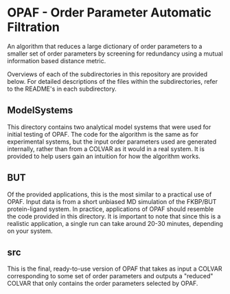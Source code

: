 # OPAF - Order Parameter Automatic Filtration
An algorithm that reduces a large dictionary of order parameters to a smaller set of order parameters by screening for redundancy using a mutual information based distance metric.

Overviews of each of the subdirectories in this repository are provided below. For detailed descriptions of the files within the subdirectories, refer to the README's in each subdirectory.

## ModelSystems

This directory contains two analytical model systems that were used for initial testing of OPAF. The code for the algorithm is the same as for experimental systems, but the input order parameters used are generated internally, rather than from a COLVAR as it would in a real system. It is provided to help users gain an intuition for how the algorithm works.

## BUT

Of the provided applications, this is the most similar to a practical use of OPAF. Input data is from a short unbiased MD simulation of the FKBP/BUT protein-ligand system. In practice, applications of OPAF should resemble the code provided in this directory. It is important to note that since this is a realistic application, a single run can take around 20-30 minutes, depending on your system.

## src

This is the final, ready-to-use version of OPAF that takes as input a COLVAR corresponding to some set of order parameters and outputs a "reduced" COLVAR that only contains the order parameters selected by OPAF.
